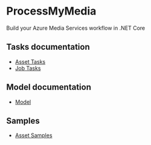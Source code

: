 # ProcessMyMedia
Build your Azure Media Services workflow in .NET Core

## Tasks documentation

* [Asset Tasks](ProcessMyMedia/Tasks/Asset)
* [Job Tasks](ProcessMyMedia/Tasks/Job)

## Model documentation

* [Model](ProcessMyMedia/Model)

## Samples

* [Asset Samples](ProcessMyMedia.Samples/Samples/Asset)
